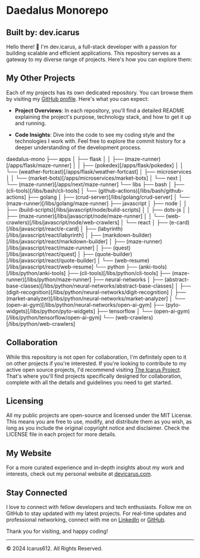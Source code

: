 
# Daedalus Monorepo
## Built by: dev.icarus

Hello there! 👋 I'm dev.icarus, a full-stack developer with a passion for building scalable and efficient applications. This repository serves as a gateway to my diverse range of projects. Here's how you can explore them:

## My Other Projects

Each of my projects has its own dedicated repository. You can browse them by visiting my [GitHub profile](https://github.com/icarus612). Here's what you can expect:

- **Project Overviews**: In each repository, you'll find a detailed README explaining the project's purpose, technology stack, and how to get it up and running.

- **Code Insights**: Dive into the code to see my coding style and the technologies I work with. Feel free to explore the commit history for a deeper understanding of the development process.

daedalus-mono
├── apps
│   ├── flask
│   │   ├── (maze-runner)[/apps/flask/maze-runner]
│   │   ├── (pokedex)[/apps/flask/pokedex]
│   │   └── (weather-fortcast)[/apps/flask/weather-fortcast]
│   ├── microservices
│   │   └── (market-bots)[/apps/microservices/market-bots]
│   └── next
│       └── (maze-runner)[/apps/next/maze-runner]
└── libs
    ├── bash
    │   ├── (cli-tools)[/libs/bash/cli-tools]
    │   └── (github-actions)[/libs/bash/github-actions]
    ├── golang
    │   ├── (crud-server)[/libs/golang/crud-server]
    │   └── (maze-runner)[/libs/golang/maze-runner]
    ├── javascript
    │   ├── node
    │   │   ├── (build-scripts)[/libs/javascript/node/build-scripts]
    │   │   ├── dots-js
    │   │   ├── (maze-runner)[/libs/javascript/node/maze-runner]
    │   │   └── (web-crawlers)[/libs/javascript/node/web-crawlers]
    │   └── react
    │       ├── (e-card)[/libs/javascript/react/e-card]
    │       ├── (labyrinth)[/libs/javascript/react/labyrinth]
    │       ├── (markdown-builder)[/libs/javascript/react/markdown-builder]
    │       ├── (maze-runner)[/libs/javascript/react/maze-runner]
    │       ├── (quest)[/libs/javascript/react/quest]
    │       ├── (quote-builder)[/libs/javascript/react/quote-builder]
    │       └── (web-resume)[/libs/javascript/react/web-resume]
    └── python
        ├── (anki-tools)[/libs/python/anki-tools]
        ├── (cli-tools)[/libs/python/cli-tools]
        ├── (maze-runner)[/libs/python/maze-runner]
        ├── neural-networks
        │   ├── (abstract-base-classes)[/libs/python/neural-networks/abstract-base-classes]
        │   ├── (digit-recognition)[/libs/python/neural-networks/digit-recognition]
        │   ├── (market-analyzer)[/libs/python/neural-networks/market-analyzer]
        │   └── (open-ai-gym)[/libs/python/neural-networks/open-ai-gym]
        ├── (pyto-widgets)[/libs/python/pyto-widgets]
        ├── tensorflow
        │   └── (open-ai-gym)[/libs/python/tensorflow/open-ai-gym]
        └── (web-crawlers)[/libs/python/web-crawlers]

## Collaboration

While this repository is not open for collaboration, I'm definitely open to it on other projects if you're interested. If you're looking to contribute to my active open source projects, I'd recommend visiting [The Icarus Project](https://github.com/the-icarus-project). That's where you'll find projects specifically designed for collaboration, complete with all the details and guidelines you need to get started.

## Licensing

All my public projects are open-source and licensed under the MIT License. This means you are free to use, modify, and distribute them as you wish, as long as you include the original copyright notice and disclaimer. Check the LICENSE file in each project for more details.

## My Website

For a more curated experience and in-depth insights about my work and interests, check out my personal website at [devicarus.com](https://devicarus.com).

## Stay Connected

I love to connect with fellow developers and tech enthusiasts. Follow me on GitHub to stay updated with my latest projects. For real-time updates and professional networking, connect with me on [LinkedIn](https://www.linkedin.com/in/ellis-hogan-99a646161) or [GitHub](https://github.com/icarus612).

Thank you for visiting, and happy coding!

---

© 2024 Icarus612. All Rights Reserved.

